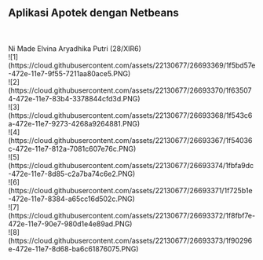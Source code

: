<h2>Aplikasi Apotek dengan Netbeans</h2>
<br>
<br> Ni Made Elvina Aryadhika Putri (28/XIR6)
<br>
![1](https://cloud.githubusercontent.com/assets/22130677/26693369/1f5bd57e-472e-11e7-9f55-7211aa80ace5.PNG)
<br>
![2](https://cloud.githubusercontent.com/assets/22130677/26693370/1f635074-472e-11e7-83b4-3378844cfd3d.PNG)
<br>
![3](https://cloud.githubusercontent.com/assets/22130677/26693368/1f543c6a-472e-11e7-9273-4268a9264881.PNG)
<br>
![4](https://cloud.githubusercontent.com/assets/22130677/26693367/1f54036c-472e-11e7-812a-7081c607e76c.PNG)
<br>
![5](https://cloud.githubusercontent.com/assets/22130677/26693374/1fbfa9dc-472e-11e7-8d85-c2a7ba74c6e2.PNG)
<br>
![6](https://cloud.githubusercontent.com/assets/22130677/26693371/1f725b1e-472e-11e7-8384-a65cc16d502c.PNG)
<br>
![7](https://cloud.githubusercontent.com/assets/22130677/26693372/1f8fbf7e-472e-11e7-90e7-980d1e4e89ad.PNG)
<br>
![8](https://cloud.githubusercontent.com/assets/22130677/26693373/1f90296e-472e-11e7-8d68-ba6c61876075.PNG)


